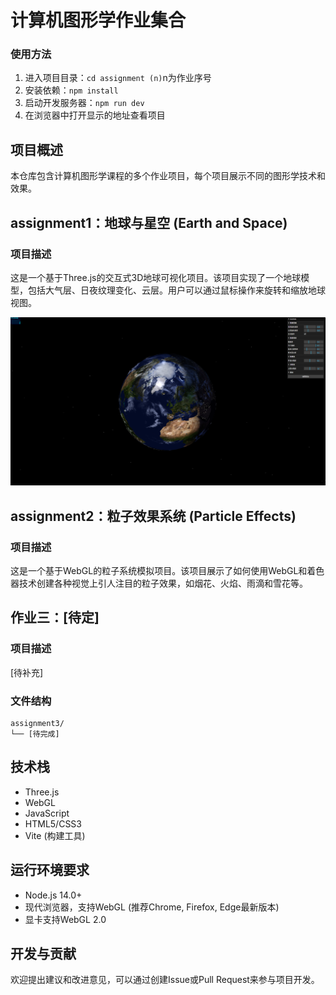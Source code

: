 # 计算机图形学作业集合

### 使用方法
1. 进入项目目录：`cd assignment (n)`n为作业序号
2. 安装依赖：`npm install`
3. 启动开发服务器：`npm run dev`
4. 在浏览器中打开显示的地址查看项目

## 项目概述

本仓库包含计算机图形学课程的多个作业项目，每个项目展示不同的图形学技术和效果。

## assignment1：地球与星空 (Earth and Space)

### 项目描述
这是一个基于Three.js的交互式3D地球可视化项目。该项目实现了一个地球模型，包括大气层、日夜纹理变化、云层。用户可以通过鼠标操作来旋转和缩放地球视图。

![地球项目截图](assignment1/public/assets/image.png)


## assignment2：粒子效果系统 (Particle Effects)

### 项目描述
这是一个基于WebGL的粒子系统模拟项目。该项目展示了如何使用WebGL和着色器技术创建各种视觉上引人注目的粒子效果，如烟花、火焰、雨滴和雪花等。

## 作业三：[待定]

### 项目描述
[待补充]

### 文件结构
```
assignment3/
└── [待完成]
```

## 技术栈
- Three.js
- WebGL
- JavaScript
- HTML5/CSS3
- Vite (构建工具)

## 运行环境要求
- Node.js 14.0+
- 现代浏览器，支持WebGL (推荐Chrome, Firefox, Edge最新版本)
- 显卡支持WebGL 2.0

## 开发与贡献
欢迎提出建议和改进意见，可以通过创建Issue或Pull Request来参与项目开发。 